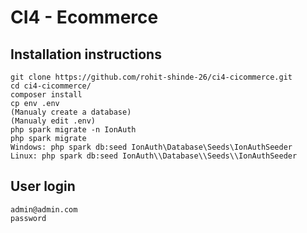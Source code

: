 # CI4 - Ecommerce

## Installation instructions

```
git clone https://github.com/rohit-shinde-26/ci4-cicommerce.git
cd ci4-cicommerce/
composer install
cp env .env
(Manualy create a database)
(Manualy edit .env)
php spark migrate -n IonAuth
php spark migrate
Windows: php spark db:seed IonAuth\Database\Seeds\IonAuthSeeder
Linux: php spark db:seed IonAuth\\Database\\Seeds\\IonAuthSeeder
```

## User login
```
admin@admin.com
password
```
